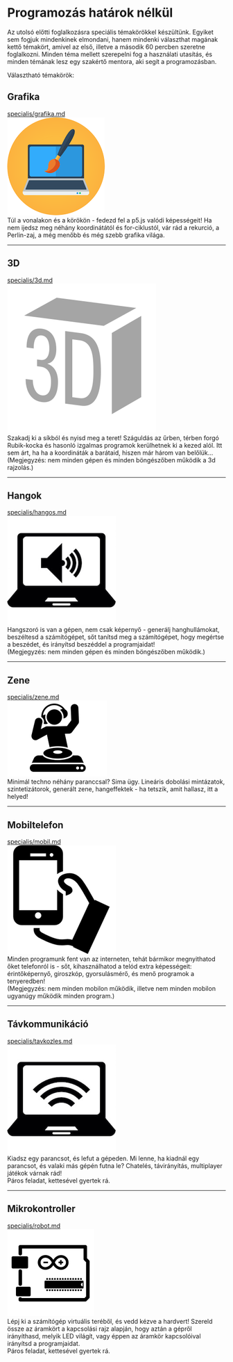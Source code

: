 # Programozás határok nélkül


Az utolsó előtti foglalkozásra speciális témakörökkel készültünk. Egyiket sem fogjuk mindenkinek elmondani, hanem mindenki választhat magának kettő témakört, amivel az első, illetve a második 60 percben szeretne foglalkozni. Minden téma mellett szerepelni fog a használati utasítás, és minden témának lesz egy szakértő mentora, aki segít a programozásban.  

Választható témakörök:  

## Grafika
[specialis/grafika.md](specialis/grafika.md)  
![](grafika.png)  
Túl a vonalakon és a körökön - fedezd fel a p5.js valódi képességeit! Ha nem ijedsz meg néhány koordinátától és for-ciklustól, vár rád a rekurció, a Perlin-zaj, a még menőbb és még szebb grafika világa.  

---

## 3D
[specialis/3d.md](specialis/3d.md)  
![](3d.png)  
Szakadj ki a síkból és nyisd meg a teret! Száguldás az űrben, térben forgó Rubik-kocka és hasonló izgalmas programok kerülhetnek ki a kezed alól. Itt sem árt, ha ha a koordináták a barátaid, hiszen már három van belőlük...  
(Megjegyzés: nem minden gépen és minden böngészőben működik a 3d rajzolás.)  

---

## Hangok
[specialis/hangos.md](specialis/hangos/hangos.md)  
![](sound.jpg)  
Hangszoró is van a gépen, nem csak képernyő - generálj hanghullámokat, beszéltesd a számítógépet, sőt tanítsd meg a számítógépet, hogy megértse a beszédet, és irányítsd beszéddel a programjaidat!  
(Megjegyzés: nem minden gépen és minden böngészőben működik.)  

---

## Zene
[specialis/zene.md](specialis/zene.md)  
![](music.png)  
Minimál techno néhány paranccsal? Sima ügy. Lineáris dobolási mintázatok, szintetizátorok, generált zene, hangeffektek - ha tetszik, amit hallasz, itt a helyed!  

---

## Mobiltelefon
[specialis/mobil.md](specialis/mobil.md)  
![](phone.png)  
Minden programunk fent van az interneten, tehát bármikor megnyithatod őket telefonról is - sőt, kihasználhatod a telód extra képességeit: érintőképernyő, giroszkóp, gyorsulásmérő, és menő programok a tenyeredben!  
(Megjegyzés: nem minden mobilon működik, illetve nem minden mobilon ugyanúgy működik minden program.)  

---

## Távkommunikáció
[specialis/tavkozles.md](specialis/tavkozles.md)  
![](wifi.jpg)  
Kiadsz egy parancsot, és lefut a gépeden. Mi lenne, ha kiadnál egy parancsot, és valaki más gépén futna le? Chatelés, távirányítás, multiplayer játékok várnak rád!   
Páros feladat, kettesével gyertek rá.  

---

## Mikrokontroller
[specialis/robot.md](specialis/robot/mikrokontroller.md)  
![](arduino.png)  
Lépj ki a számítógép virtuális teréből, és vedd kézve a hardvert! Szereld össze az áramkört a kapcsolási rajz alapján, hogy aztán a gépről irányíthasd, melyik LED világít, vagy éppen az áramkör kapcsolóival irányítsd a programjaidat.  
Páros feladat, kettesével gyertek rá.  
